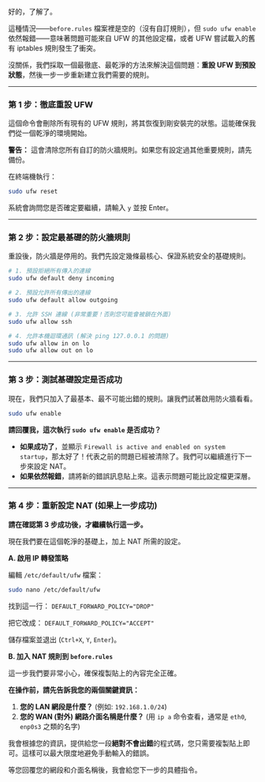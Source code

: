 好的，了解了。

這種情況——`before.rules` 檔案裡是空的（沒有自訂規則），但 `sudo ufw enable` 依然報錯——意味著問題可能來自 UFW 的其他設定檔，或者 UFW 嘗試載入的舊有 iptables 規則發生了衝突。

沒關係，我們採取一個最徹底、最乾淨的方法來解決這個問題：**重設 UFW 到預設狀態**，然後一步一步重新建立我們需要的規則。

-----

### 第 1 步：徹底重設 UFW

這個命令會刪除所有現有的 UFW 規則，將其恢復到剛安裝完的狀態。這能確保我們從一個乾淨的環境開始。

**警告：** 這會清除您所有自訂的防火牆規則。如果您有設定過其他重要規則，請先備份。

在終端機執行：

```bash
sudo ufw reset
```

系統會詢問您是否確定要繼續，請輸入 `y` 並按 Enter。

-----

### 第 2 步：設定最基礎的防火牆規則

重設後，防火牆是停用的。我們先設定幾條最核心、保證系統安全的基礎規則。

```bash
# 1. 預設拒絕所有傳入的連線
sudo ufw default deny incoming

# 2. 預設允許所有傳出的連線
sudo ufw default allow outgoing

# 3. 允許 SSH 連線 (非常重要！否則您可能會被鎖在外面)
sudo ufw allow ssh

# 4. 允許本機迴環通訊 (解決 ping 127.0.0.1 的問題)
sudo ufw allow in on lo
sudo ufw allow out on lo
```

-----

### 第 3 步：測試基礎設定是否成功

現在，我們只加入了最基本、最不可能出錯的規則。讓我們試著啟用防火牆看看。

```bash
sudo ufw enable
```

**請回覆我，這次執行 `sudo ufw enable` 是否成功？**

  * **如果成功了**，並顯示 `Firewall is active and enabled on system startup`，那太好了！代表之前的問題已經被清除了。我們可以繼續進行下一步來設定 NAT。
  * **如果依然報錯**，請將新的錯誤訊息貼上來。這表示問題可能比設定檔更深層。

-----

### 第 4 步：重新設定 NAT (如果上一步成功)

**請在確認第 3 步成功後，才繼續執行這一步。**

現在我們要在這個乾淨的基礎上，加上 NAT 所需的設定。

**A. 啟用 IP 轉發策略**

編輯 `/etc/default/ufw` 檔案：

```bash
sudo nano /etc/default/ufw
```

找到這一行：
`DEFAULT_FORWARD_POLICY="DROP"`

把它改成：
`DEFAULT_FORWARD_POLICY="ACCEPT"`

儲存檔案並退出 (`Ctrl+X`, `Y`, `Enter`)。

**B. 加入 NAT 規則到 `before.rules`**

這一步我們要非常小心，確保複製貼上的內容完全正確。

**在操作前，請先告訴我您的兩個關鍵資訊：**

1.  **您的 LAN 網段是什麼？** (例如: `192.168.1.0/24`)
2.  **您的 WAN (對外) 網路介面名稱是什麼？** (用 `ip a` 命令查看，通常是 `eth0`, `enp0s3` 之類的名字)

我會根據您的資訊，提供給您一段**絕對不會出錯**的程式碼，您只需要複製貼上即可。這樣可以最大限度地避免手動輸入的錯誤。

等您回覆您的網段和介面名稱後，我會給您下一步的具體指令。
